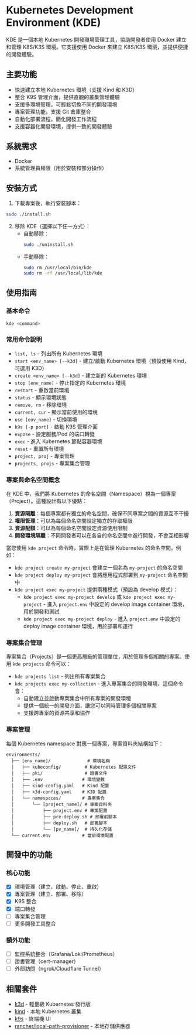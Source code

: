 # Kubernetes Development Environment (KDE)

KDE 是一個本地 Kubernetes 開發環境管理工具，協助開發者使用 Docker 建立和管理 K8S/K3S 環境。它支援使用 Docker 來建立 K8S/K3S 環境，並提供便捷的開發體驗。

## 主要功能

- 快速建立本地 Kubernetes 環境（支援 Kind 和 K3D）
- 整合 K9S 管理介面，提供直觀的叢集管理體驗
- 支援多環境管理，可輕鬆切換不同的開發環境
- 專案管理功能，支援 Git 倉庫整合
- 自動化部署流程，簡化開發工作流程
- 支援容器化開發環境，提供一致的開發體驗

## 系統需求

- Docker
- 系統管理員權限（用於安裝和部分操作）

## 安裝方式

1. 下載專案後，執行安裝腳本：

```bash
sudo ./install.sh
```

2. 移除 KDE（選擇以下任一方式）：
   - 自動移除：
     ```bash
     sudo ./uninstall.sh
     ```
   - 手動移除：
     ```bash
     sudo rm /usr/local/bin/kde
     sudo rm -rf /usr/local/lib/kde
     ```

## 使用指南

### 基本命令

```bash
kde <command>
```

### 常用命令說明

- `list, ls` - 列出所有 Kubernetes 環境
- `start <env_name> [--k3d]` - 建立/啟動 Kubernetes 環境（預設使用 Kind，可選用 K3D）
- `create <env_name> [--k3d]` - 建立新的 Kubernetes 環境
- `stop [env_name]` - 停止指定的 Kubernetes 環境
- `restart` - 重啟當前環境
- `status` - 顯示環境狀態
- `remove, rm` - 移除環境
- `current, cur` - 顯示當前使用的環境
- `use [env_name]` - 切換環境
- `k9s [-p port]` - 啟動 K9S 管理介面
- `expose` - 設定服務/Pod 的端口轉發
- `exec` - 進入 Kubernetes 節點容器環境
- `reset` - 重置所有環境
- `project, proj` - 專案管理
- `projects, projs` - 專案集合管理

### 專案與命名空間概念

在 KDE 中，我們將 Kubernetes 的命名空間（Namespace）視為一個專案（Project）。這種設計有以下優點：

1. **資源隔離**：每個專案都有獨立的命名空間，確保不同專案之間的資源互不干擾
2. **權限管理**：可以為每個命名空間設定獨立的存取權限
3. **資源配額**：可以為每個命名空間設定資源使用限制
4. **開發環境隔離**：不同開發者可以在各自的命名空間中進行開發，不會互相影響

當您使用 `kde project` 命令時，實際上是在管理 Kubernetes 的命名空間。例如：

- `kde project create my-project` 會建立一個名為 `my-project` 的命名空間
- `kde project deploy my-project` 會將應用程式部署到 `my-project` 命名空間中
- `kde project exec my-project` 提供兩種模式（預設為 develop 模式）：
  - `kde project exec my-project develop` 或 `kde project exec my-project` - 進入 `project.env` 中設定的 develop image container 環境，用於開發和測試
  - `kde project exec my-project deploy` - 進入 `project.env` 中設定的 deploy image container 環境，用於部署和運行

### 專案集合管理

專案集合（Projects）是一個更高層級的管理單位，用於管理多個相關的專案。使用 `kde projects` 命令可以：

- `kde projects list` - 列出所有專案集合
- `kde projects exec my-collection` - 進入專案集合的開發環境，這個命令會：
  - 自動建立並啟動專案集合中所有專案的開發環境
  - 提供一個統一的開發介面，讓您可以同時管理多個相關專案
  - 支援跨專案的資源共享和協作

### 專案管理

每個 Kubernetes namespace 對應一個專案，專案資料夾結構如下：

```
environments/
  ├── [env_name]/              # 環境名稱
  │   ├── kubeconfig/         # Kubernetes 配置文件
  │   ├── pki/                # 證書文件
  │   ├── .env               # 環境變數
  │   ├── kind-config.yaml   # Kind 配置
  │   ├── k3d-config.yaml    # K3D 配置
  │   └── namespaces/        # 專案集合
  │       └── [project_name]/ # 專案資料夾
  │           ├── project.env # 專案配置
  │           ├── pre-deploy.sh # 部署前腳本
  │           ├── deploy.sh   # 部署腳本
  │           └── [pv_name]/  # 持久化存儲
  └── current.env            # 當前環境配置
```

## 開發中的功能

### 核心功能

- [x] 環境管理（建立、啟動、停止、重啟）
- [x] 專案管理（建立、部署、移除）
- [x] K9S 整合
- [x] 端口轉發
- [ ] 專案集合管理
- [ ] 更多開發工具整合

### 額外功能

- [ ] 監控系統整合（Grafana/Loki/Prometheus）
- [ ] 證書管理（cert-manager）
- [ ] 外部訪問（ngrok/Cloudflare Tunnel）

## 相關套件

- [k3d](https://k3d.io/stable/) - 輕量級 Kubernetes 發行版
- [kind](https://kind.sigs.k8s.io/) - 本地 Kubernetes 叢集
- [k9s](https://k9scli.io/) - 終端機 UI
- [rancher/local-path-provisioner](https://github.com/rancher/local-path-provisioner) - 本地存儲供應器
